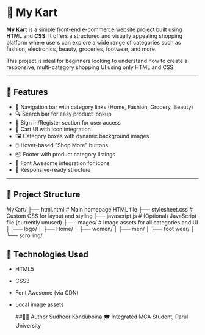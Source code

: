 # 🛒 My Kart

**My Kart** is a simple front-end e-commerce website project built using **HTML** and **CSS**. It offers a structured and visually appealing shopping platform where users can explore a wide range of categories such as fashion, electronics, beauty, groceries, footwear, and more.

This project is ideal for beginners looking to understand how to create a responsive, multi-category shopping UI using only HTML and CSS.

---

## 🌟 Features

- 🧭 Navigation bar with category links (Home, Fashion, Grocery, Beauty)
- 🔍 Search bar for easy product lookup
- 👤 Sign In/Register section for user access
- 🛒 Cart UI with icon integration
- 🖼️ Category boxes with dynamic background images
- 🖱️ Hover-based "Shop More" buttons
- 📦 Footer with product category listings
- 🎨 Font Awesome integration for icons
- 📱 Responsive-ready structure

---

## 📁 Project Structure

MyKart/
├── html.html # Main homepage HTML file
├── stylesheet.css # Custom CSS for layout and styling
├── javascript.js # (Optional) JavaScript file (currently unused)
├── Images/ # Image assets for all categories and UI
│ ├── logo/
│ ├── Home/
│ ├── women/
│ ├── men/
│ ├── foot wear/
│ └── scrolling/

## 🔧 Technologies Used

- HTML5
- CSS3
- Font Awesome (via CDN)
- Local image assets

  ##👨‍💻 Author
    Sudheer Konduboina
🎓 Integrated MCA Student, Parul University
